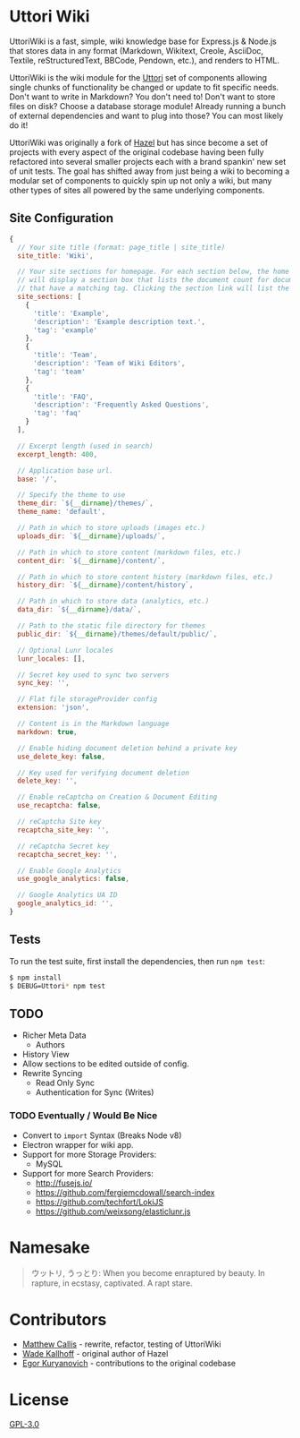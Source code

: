 # Uttori Wiki

UttoriWiki is a fast, simple, wiki knowledge base for Express.js & Node.js that stores data in any format (Markdown, Wikitext, Creole, AsciiDoc, Textile, reStructuredText, BBCode, Pendown, etc.), and renders to HTML.

UttoriWiki is the wiki module for the [Uttori](https://github.com/uttori) set of components allowing single chunks of functionality be changed or update to fit specific needs. Don't want to write in Markdown? You don't need to! Don't want to store files on disk? Choose a database storage module! Already running a bunch of external dependencies and want to plug into those? You can most likely do it!

UttoriWiki was originally a fork of [Hazel](https://github.com/wkallhof/hazel) but has since become a set of projects with every aspect of the original codebase having been fully refactored into several smaller projects each with a brand spankin' new set of unit tests. The goal has shifted away from just being a wiki to becoming a modular set of components to quickly spin up not only a wiki, but many other types of sites all powered by the same underlying components.

## Site Configuration

```js
{
  // Your site title (format: page_title | site_title)
  site_title: 'Wiki',

  // Your site sections for homepage. For each section below, the home page
  // will display a section box that lists the document count for documents
  // that have a matching tag. Clicking the section link will list the documents.
  site_sections: [
    {
      'title': 'Example',
      'description': 'Example description text.',
      'tag': 'example'
    },
    {
      'title': 'Team',
      'description': 'Team of Wiki Editors',
      'tag': 'team'
    },
    {
      'title': 'FAQ',
      'description': 'Frequently Asked Questions',
      'tag': 'faq'
    }
  ],

  // Excerpt length (used in search)
  excerpt_length: 400,

  // Application base url.
  base: '/',

  // Specify the theme to use
  theme_dir: `${__dirname}/themes/`,
  theme_name: 'default',

  // Path in which to store uploads (images etc.)
  uploads_dir: `${__dirname}/uploads/`,

  // Path in which to store content (markdown files, etc.)
  content_dir: `${__dirname}/content/`,

  // Path in which to store content history (markdown files, etc.)
  history_dir: `${__dirname}/content/history`,

  // Path in which to store data (analytics, etc.)
  data_dir: `${__dirname}/data/`,

  // Path to the static file directory for themes
  public_dir: `${__dirname}/themes/default/public/`,

  // Optional Lunr locales
  lunr_locales: [],

  // Secret key used to sync two servers
  sync_key: '',

  // Flat file storageProvider config
  extension: 'json',

  // Content is in the Markdown language
  markdown: true,

  // Enable hiding document deletion behind a private key
  use_delete_key: false,

  // Key used for verifying document deletion
  delete_key: '',

  // Enable reCaptcha on Creation & Document Editing
  use_recaptcha: false,

  // reCaptcha Site key
  recaptcha_site_key: '',

  // reCaptcha Secret key
  recaptcha_secret_key: '',

  // Enable Google Analytics
  use_google_analytics: false,

  // Google Analytics UA ID
  google_analytics_id: '',
}
```

## Tests

To run the test suite, first install the dependencies, then run `npm test`:

```bash
$ npm install
$ DEBUG=Uttori* npm test
```

## TODO
- Richer Meta Data
  - Authors
- History View
- Allow sections to be edited outside of config.
- Rewrite Syncing
  - Read Only Sync
  - Authentication for Sync (Writes)

### TODO Eventually / Would Be Nice
- Convert to `import` Syntax (Breaks Node v8)
- Electron wrapper for wiki app.
- Support for more Storage Providers:
  - MySQL
- Support for more Search Providers:
  - http://fusejs.io/
  - https://github.com/fergiemcdowall/search-index
  - https://github.com/techfort/LokiJS
  - https://github.com/weixsong/elasticlunr.js

# Namesake

> ウットリ, うっとり: When you become enraptured by beauty. In rapture, in ecstasy, captivated. A rapt stare.

# Contributors

 - [Matthew Callis](https://github.com/MatthewCallis) - rewrite, refactor, testing of UttoriWiki
 - [Wade Kallhoff](https://github.com/wkallhof) - original author of Hazel
 - [Egor Kuryanovich](https://github.com/Sontan) - contributions to the original codebase

# License
  [GPL-3.0](LICENSE)
